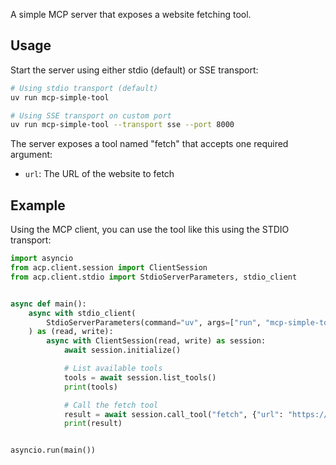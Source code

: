 
A simple MCP server that exposes a website fetching tool.

## Usage

Start the server using either stdio (default) or SSE transport:

```bash
# Using stdio transport (default)
uv run mcp-simple-tool

# Using SSE transport on custom port
uv run mcp-simple-tool --transport sse --port 8000
```

The server exposes a tool named "fetch" that accepts one required argument:

- `url`: The URL of the website to fetch

## Example

Using the MCP client, you can use the tool like this using the STDIO transport:

```python
import asyncio
from acp.client.session import ClientSession
from acp.client.stdio import StdioServerParameters, stdio_client


async def main():
    async with stdio_client(
        StdioServerParameters(command="uv", args=["run", "mcp-simple-tool"])
    ) as (read, write):
        async with ClientSession(read, write) as session:
            await session.initialize()

            # List available tools
            tools = await session.list_tools()
            print(tools)

            # Call the fetch tool
            result = await session.call_tool("fetch", {"url": "https://example.com"})
            print(result)


asyncio.run(main())

```
